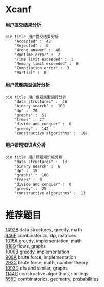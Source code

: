 # Xcanf

<!-- tabs:start -->



#### **用户提交结果分析**

```mermaid
pie title 用户提交结果分析
    "Accepted" :  42
    "Rejected" :  0
    "Wrong answer" :  48
    "Runtime error" :  2
    "Time limit exceeded" :  5
    "Memory limit exceeded" :  0
    "Compilation error" :  3
    "Partial" :  0
```

#### **用户做题类型偏好分析**

```mermaid
pie title 用户做题类型偏好分析
    "data structures" :  38
    "binary search" :  109
    "dp" :  70
    "graphs" :  51
    "trees" :  27
    "divide and conquer" :  0
    "greedy" :  142
    "constructive algorithms" :  108
```
#### **用户错题知识点分析**

```mermaid
pie title 用户错题知识点分析
    "data structures" :  13
    "binary search" :  6
    "dp" :  15
    "graphs" :  100
    "trees" :  0
    "divide and conquer" :  0
    "greedy" :  25
    "constructive algorithms" :  13
```



<!-- tabs:end -->
# 推荐题目
[1492B](https://codeforces.com/contest/1492/problem/B)		data structures,
                        greedy,
                        math		  
[946F](https://codeforces.com/contest/946/problem/F)		combinatorics,
                        dp,
                        matrices		  
[1016A](https://codeforces.com/contest/1016/problem/A)		greedy,
                        implementation,
                        math		  
[818G](https://codeforces.com/contest/818/problem/G)		flows,
                        graphs		  
[1009B](https://codeforces.com/contest/1009/problem/B)		greedy,
                        implementation		  
[908A](https://codeforces.com/contest/908/problem/A)		brute force,
                        implementation		  
[293C](https://codeforces.com/contest/293/problem/C)		brute force,
                        math,
                        number theory		  
[1093D](https://codeforces.com/contest/1093/problem/D)		dfs and similar,
                        graphs		  
[1144C](https://codeforces.com/contest/1144/problem/C)		constructive algorithms,
                        sortings		  
[559D](https://codeforces.com/contest/559/problem/D)		combinatorics,
                        geometry,
                        probabilities		  
